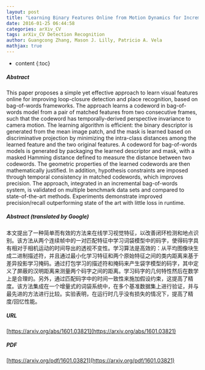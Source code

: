 ```yaml
---
layout: post
title: "Learning Binary Features Online from Motion Dynamics for Incremental Loop-Closure Detection and Place Recognition"
date: 2016-01-25 06:44:58
categories: arXiv_CV
tags: arXiv_CV Detection Recognition
author: Guangcong Zhang, Mason J. Lilly, Patricio A. Vela
mathjax: true
---
```


* content
{:toc}

##### Abstract
This paper proposes a simple yet effective approach to learn visual features online for improving loop-closure detection and place recognition, based on bag-of-words frameworks. The approach learns a codeword in bag-of-words model from a pair of matched features from two consecutive frames, such that the codeword has temporally-derived perspective invariance to camera motion. The learning algorithm is efficient: the binary descriptor is generated from the mean image patch, and the mask is learned based on discriminative projection by minimizing the intra-class distances among the learned feature and the two original features. A codeword for bag-of-words models is generated by packaging the learned descriptor and mask, with a masked Hamming distance defined to measure the distance between two codewords. The geometric properties of the learned codewords are then mathematically justified. In addition, hypothesis constraints are imposed through temporal consistency in matched codewords, which improves precision. The approach, integrated in an incremental bag-of-words system, is validated on multiple benchmark data sets and compared to state-of-the-art methods. Experiments demonstrate improved precision/recall outperforming state of the art with little loss in runtime.

##### Abstract (translated by Google)
本文提出了一种简单而有效的方法来在线学习视觉特征，以改善闭环检测和地点识别。该方法从两个连续帧中的一对匹配特征中学习词袋模型中的码字，使得码字具有相对于相机运动的时间导出的透视不变性。学习算法是高效的：从平均图像块生成二进制描述符，并且通过最小化学习特征和两个原始特征之间的类内距离来基于差异投影学习掩码。通过打包学习的描述符和掩码来产生袋字模型的码字，其中定义了屏蔽的汉明距离来测量两个码字之间的距离。学习码字的几何特性然后在数学上是合理的。另外，通过匹配码字中的时间一致性来施加假设约束，这提高了精度。该方法集成在一个增量式的词袋系统中，在多个基准数据集上进行验证，并与最先进的方法进行比较。实验表明，在运行时几乎没有损失的情况下，提高了精度/回忆性能。

##### URL
[https://arxiv.org/abs/1601.03821](https://arxiv.org/abs/1601.03821)

##### PDF
[https://arxiv.org/pdf/1601.03821](https://arxiv.org/pdf/1601.03821)

